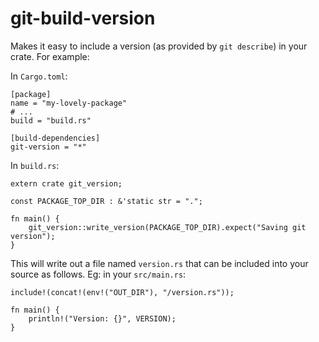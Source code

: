 # git-build-version

Makes it easy to include a version (as provided by `git describe`) in your crate. For example:

In `Cargo.toml`:

```
[package]
name = "my-lovely-package"
# ...
build = "build.rs"

[build-dependencies]
git-version = "*"
```

In `build.rs`:

```
extern crate git_version;

const PACKAGE_TOP_DIR : &'static str = ".";

fn main() {
    git_version::write_version(PACKAGE_TOP_DIR).expect("Saving git version");
}
```

This will write out a file named `version.rs` that can be included into your source as follows. Eg: in your `src/main.rs`:

```
include!(concat!(env!("OUT_DIR"), "/version.rs"));

fn main() {
    println!("Version: {}", VERSION);
}
```
